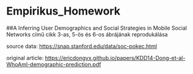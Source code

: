 # Empirikus_Homework

##A Inferring User Demographics and Social Strategies in Mobile Social Networks című cikk 3-as, 5-ös és 6-os ábrájának reprodukálása

source data: https://snap.stanford.edu/data/soc-pokec.html

original article: https://ericdongyx.github.io/papers/KDD14-Dong-et-al-WhoAmI-demographic-prediction.pdf
